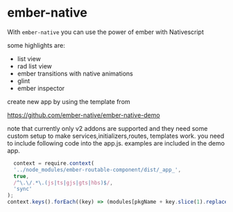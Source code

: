 # ember-native

With `ember-native` you can use the power of ember with Nativescript

some highlights are:

- list view
- rad list view
- ember transitions with native animations
- glint
- ember inspector

create new app by using the template from

https://github.com/ember-native/ember-native-demo

<Callout>
  note that currently only v2 addons are supported and they need some custom setup to make services,initializers,routes, templates work.
  you need to include following code into the app.js. examples are included in the demo app.
  
```js
  context = require.context(
  '../node_modules/ember-routable-component/dist/_app_',
  true,
  /^\.\/.*\.(js|ts|gjs|gts|hbs)$/,
  'sync'
);
context.keys().forEach((key) => (modules[pkgName + key.slice(1).replace(/\.(ts|js|gts|gjs|hbs)$/, '')] = context(key)));
```

</Callout>
